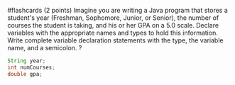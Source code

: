 #flashcards 
(2 points) Imagine you are writing a Java program that stores a student's year (Freshman, Sophomore, Junior, or Senior), the number of courses the student is taking, and his or her GPA on a 5.0 scale. Declare variables with the appropriate names and types to hold this information. Write complete variable declaration statements with the type, the variable name, and a semicolon.
?
```Java
String year;
int numCourses;
double gpa;
```
<!--SR:!2022-10-06,3,250-->
